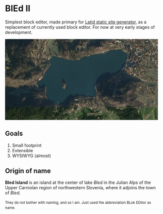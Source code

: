 BlEd  II
========

Simplest block editor, made primary 
for [Latid static site generator](https://github.com/girobusan/latid),
as a replacement of currently used block editor. For now at very early stages
of development. 

![Bled overview](docs/bled_overview.jpg)

Goals
------

1. Small footprint
1. Extensible
1. WYSIWYG (almost) 


Origin of name
--------------
**Bled Island** is an island at the center of lake *Bled* in the Julian Alps of the Upper Carniolan region 
of northwestern Slovenia, where it adjoins the town of *Bled*.

<small>They do not bother with naming, and so I am. Just used the abbreviation 
BLok EDitor as name.</small>
